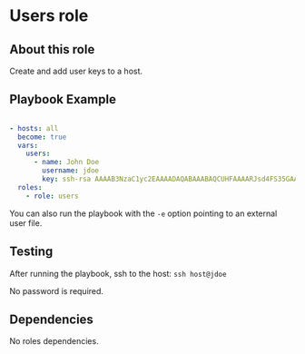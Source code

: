 # Users role

## About this role

Create and add user keys to a host.

## Playbook Example

``` yaml

- hosts: all
  become: true
  vars:
    users:
      - name: John Doe
        username: jdoe
        key: ssh-rsa AAAAB3NzaC1yc2EAAAADAQABAAABAQCUHFAAAARJsd4FS35GAAAAV
  roles:
    - role: users

```

You can also run the playbook with the `-e` option pointing to an external user file.

## Testing
After running the playbook, ssh to the host:
```ssh host@jdoe```

No password is required.

## Dependencies
No roles dependencies.
